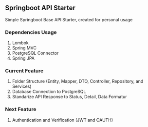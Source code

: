 ## Springboot API Starter

Simple Springboot Base API Starter, created for personal usage

### Dependencies Usage
1. Lombok
2. Spring MVC
3. PostgreSQL Connector
4. Spring JPA

### Current Feature
1. Folder Structure (Entity, Mapper, DTO, Controller, Repository, and Services)
2. Database Connection to PostgreSQL
4. Standarize API Response to Status, Detail, Data Formatur

### Next Feature
1. Authentication and Verification (JWT and OAUTH)
